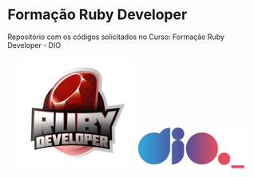 # Formação Ruby Developer

Repositório com os códigos solicitados no Curso: Formação Ruby Developer - DIO
<p align="center">
  <img src="./Imagem-readme/Ruby-Developer-DIO.webp" alt="Imagem 1" width="45%">
  <img src="./Imagem-readme/Logo-DIO.png" alt="Imagem 2" width="45%">
</p>
